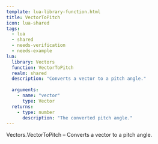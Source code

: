 ```yaml
---
template: lua-library-function.html
title: VectorToPitch
icon: lua-shared
tags:
  - lua
  - shared
  - needs-verification
  - needs-example
lua:
  library: Vectors
  function: VectorToPitch
  realm: shared
  description: "Converts a vector to a pitch angle."
  
  arguments:
    - name: "vector"
      type: Vector
  returns:
    - type: number
      description: "The converted pitch angle."
---
```


<div class="lua__search__keywords">
Vectors.VectorToPitch &#x2013; Converts a vector to a pitch angle.
</div>
